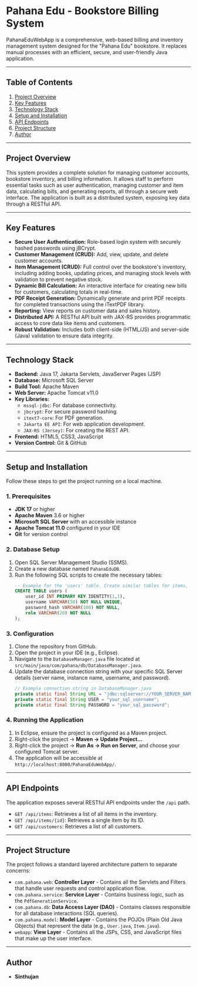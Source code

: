 # Pahana Edu - Bookstore Billing System

PahanaEduWebApp is a comprehensive, web-based billing and inventory management system designed for the "Pahana Edu" bookstore. It replaces manual processes with an efficient, secure, and user-friendly Java application.

---

## Table of Contents
1. [Project Overview](#project-overview)
2. [Key Features](#key-features)
3. [Technology Stack](#technology-stack)
4. [Setup and Installation](#setup-and-installation)
5. [API Endpoints](#api-endpoints)
6. [Project Structure](#project-structure)
7. [Author](#author)

---

## Project Overview

This system provides a complete solution for managing customer accounts, bookstore inventory, and billing information. It allows staff to perform essential tasks such as user authentication, managing customer and item data, calculating bills, and generating reports, all through a secure web interface. The application is built as a distributed system, exposing key data through a RESTful API.

---

## Key Features

-   **Secure User Authentication:** Role-based login system with securely hashed passwords using jBCrypt.
-   **Customer Management (CRUD):** Add, view, update, and delete customer accounts.
-   **Item Management (CRUD):** Full control over the bookstore's inventory, including adding books, updating prices, and managing stock levels with validation to prevent negative stock.
-   **Dynamic Bill Calculation:** An interactive interface for creating new bills for customers, calculating totals in real-time.
-   **PDF Receipt Generation:** Dynamically generate and print PDF receipts for completed transactions using the iTextPDF library.
-   **Reporting:** View reports on customer data and sales history.
-   **Distributed API:** A RESTful API built with JAX-RS provides programmatic access to core data like items and customers.
-   **Robust Validation:** Includes both client-side (HTML/JS) and server-side (Java) validation to ensure data integrity.

---

## Technology Stack

-   **Backend:** Java 17, Jakarta Servlets, JavaServer Pages (JSP)
-   **Database:** Microsoft SQL Server
-   **Build Tool:** Apache Maven
-   **Web Server:** Apache Tomcat v11.0
-   **Key Libraries:**
    -   `mssql-jdbc`: For database connectivity.
    -   `jbcrypt`: For secure password hashing.
    -   `itext7-core`: For PDF generation.
    -   `Jakarta EE API`: For web application development.
    -   `JAX-RS (Jersey)`: For creating the REST API.
-   **Frontend:** HTML5, CSS3, JavaScript
-   **Version Control:** Git & GitHub

---

## Setup and Installation

Follow these steps to get the project running on a local machine.

### 1. Prerequisites
-   **JDK 17** or higher
-   **Apache Maven** 3.6 or higher
-   **Microsoft SQL Server** with an accessible instance
-   **Apache Tomcat 11.0** configured in your IDE
-   **Git** for version control

### 2. Database Setup
1.  Open SQL Server Management Studio (SSMS).
2.  Create a new database named `PahanaEduDB`.
3.  Run the following SQL scripts to create the necessary tables:
    ```sql
    -- Example for the 'users' table. Create similar tables for items, customers, bills, etc.
    CREATE TABLE users (
        user_id INT PRIMARY KEY IDENTITY(1,1),
        username VARCHAR(50) NOT NULL UNIQUE,
        password_hash VARCHAR(100) NOT NULL,
        role VARCHAR(20) NOT NULL
    );
    ```

### 3. Configuration
1.  Clone the repository from GitHub.
2.  Open the project in your IDE (e.g., Eclipse).
3.  Navigate to the `DatabaseManager.java` file located at `src/main/java/com/pahana/db/DatabaseManager.java`.
4.  Update the database connection string with your specific SQL Server details (server name, instance name, username, and password).
    ```java
    // Example connection string in DatabaseManager.java
    private static final String URL = "jdbc:sqlserver://YOUR_SERVER_NAME\\YOUR_INSTANCE;databaseName=PahanaEduDB;encrypt=false;trustServerCertificate=true;";
    private static final String USER = "your_sql_username";
    private static final String PASSWORD = "your_sql_password";
    ```

### 4. Running the Application
1.  In Eclipse, ensure the project is configured as a Maven project.
2.  Right-click the project -> **Maven -> Update Project...**
3.  Right-click the project -> **Run As -> Run on Server**, and choose your configured Tomcat server.
4.  The application will be accessible at `http://localhost:8080/PahanaEduWebApp/`.

---

## API Endpoints

The application exposes several RESTful API endpoints under the `/api` path.

-   `GET /api/items`: Retrieves a list of all items in the inventory.
-   `GET /api/items/{id}`: Retrieves a single item by its ID.
-   `GET /api/customers`: Retrieves a list of all customers.

---

## Project Structure

The project follows a standard layered architecture pattern to separate concerns:

-   `com.pahana.web`: **Controller Layer** - Contains all the Servlets and Filters that handle user requests and control application flow.
-   `com.pahana.service`: **Service Layer** - Contains business logic, such as the `PdfGenerationService`.
-   `com.pahana.db`: **Data Access Layer (DAO)** - Contains classes responsible for all database interactions (SQL queries).
-   `com.pahana.model`: **Model Layer** - Contains the POJOs (Plain Old Java Objects) that represent the data (e.g., `User.java`, `Item.java`).
-   `webapp`: **View Layer** - Contains all the JSPs, CSS, and JavaScript files that make up the user interface.

---

## Author

-   **Sinthujan**